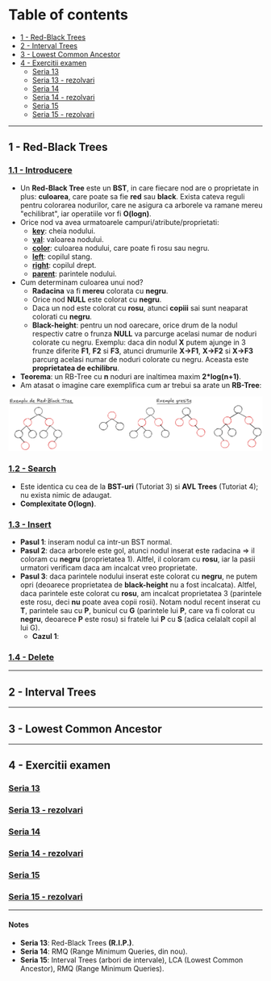 # Table of contents
- [1 - Red-Black Trees](#1---red-black-trees)
- [2 - Interval Trees](#2---interval-trees)
- [3 - Lowest Common Ancestor](#3---lowest-common-ancestor)
- [4 - Exercitii examen](#4---exercitii-examen)
    - [Seria 13](#seria-13)
    - [Seria 13 - rezolvari](#seria-13---rezolvari)
    - [Seria 14](#seria-14)
    - [Seria 14 - rezolvari](#seria-15---rezolvari)
    - [Seria 15](#seria-15)
    - [Seria 15 - rezolvari](#seria-15---rezolvari)

---

## 1 - Red-Black Trees 
### <ins>1.1 - Introducere</ins>
- Un **Red-Black Tree** este un **BST**, in care fiecare nod are o proprietate in plus: **culoarea**, care poate sa fie **red** sau **black**. Exista cateva reguli pentru colorarea nodurilor, care ne asigura ca arborele va ramane mereu "echilibrat", iar operatiile vor fi **O(logn)**.
- Orice nod va avea urmatoarele campuri/atribute/proprietati:
    - **<ins>key</ins>**: cheia nodului.
    - **<ins>val</ins>**: valoarea nodului.
    - **<ins>color</ins>**: culoarea nodului, care poate fi rosu sau negru.
    - **<ins>left</ins>**: copilul stang.
    - **<ins>right</ins>**: copilul drept.
    - **<ins>parent</ins>**: parintele nodului.
- Cum determinam culoarea unui nod?
    - **Radacina** va fi **mereu** colorata cu **negru**.
    - Orice nod **NULL** este colorat cu **negru**.
    - Daca un nod este colorat cu **rosu**, atunci **copiii** sai sunt neaparat colorati cu **negru**.
    - **Black-height**: pentru un nod oarecare, orice drum de la nodul respectiv catre o frunza **NULL** va parcurge acelasi numar de noduri colorate cu negru. Exemplu: daca din nodul **X** putem ajunge in 3 frunze diferite **F1**, **F2** si **F3**, atunci drumurile **X->F1**, **X->F2** si **X->F3** parcurg acelasi numar de noduri colorate cu negru. Aceasta este **proprietatea de echilibru**.
- **Teorema**: un RB-Tree cu **n** noduri are inaltimea maxim **2*log(n+1)**.
- Am atasat o imagine care exemplifica cum ar trebui sa arate un **RB-Tree**:

![Image](images/rb-trees/example.png)

### <ins>1.2 - Search</ins>
- Este identica cu cea de la **BST-uri** (Tutoriat 3) si **AVL Trees** (Tutoriat 4); nu exista nimic de adaugat.
- **Complexitate O(logn)**.

### <ins>1.3 - Insert</ins>
- **Pasul 1**: inseram nodul ca intr-un BST normal.
- **Pasul 2**: daca arborele este gol, atunci nodul inserat este radacina => il coloram cu **negru** (proprietatea 1). Altfel, il coloram cu **rosu**, iar la pasii urmatori verificam daca am incalcat vreo proprietate.
- **Pasul 3**: daca parintele nodului inserat este colorat cu **negru**, ne putem opri (deoarece proprietatea de **black-height** nu a fost incalcata). Altfel, daca parintele este colorat cu **rosu**, am incalcat proprietatea 3 (parintele este rosu, deci **nu** poate avea copii rosii). Notam nodul recent inserat cu **T**, parintele sau cu **P**, bunicul cu **G** (parintele lui **P**, care va fi colorat cu **negru**, deoarece **P** este rosu) si fratele lui **P** cu **S** (adica celalalt copil al lui G).
	- **Cazul 1**:

### <ins>1.4 - Delete</ins>

--- 

## 2 - Interval Trees 

---

## 3 - Lowest Common Ancestor 

---

## 4 - Exercitii examen

### <ins>Seria 13</ins>

### <ins>Seria 13 - rezolvari</ins>

### <ins>Seria 14</ins>

### <ins>Seria 14 - rezolvari</ins>

### <ins>Seria 15</ins>

### <ins>Seria 15 - rezolvari</ins>

---

#### Notes 
- **Seria 13**: Red-Black Trees **(R.I.P.)**.
- **Seria 14**: RMQ (Range Minimum Queries, din nou).
- **Seria 15**: Interval Trees (arbori de intervale), LCA (Lowest Common Ancestor), RMQ (Range Minimum Queries).
